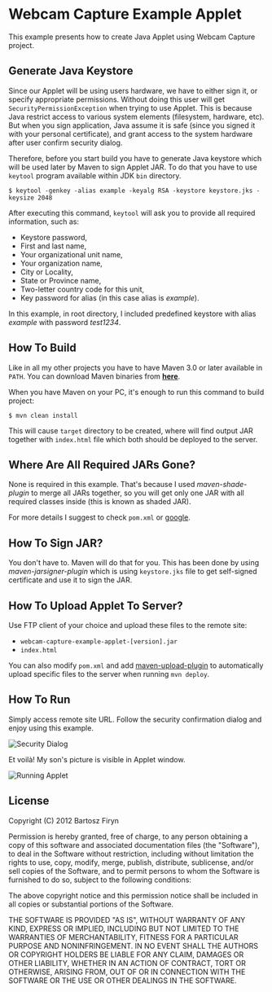 # Webcam Capture Example Applet

This example presents how to create Java Applet using Webcam Capture project.

## Generate Java Keystore

Since our Applet will be using users hardware, we have to either sign it, or 
specify appropriate permissions. Without doing this user will get ```SecurityPermissionException```
when trying to use Applet. This is because Java restrict access to various system elements 
(filesystem, hardware, etc). But when you sign application, Java assume it is safe (since 
you signed it with your personal certificate), and grant access to the system hardware after
user confirm security dialog. 

Therefore, before you start build you have to generate Java keystore which will be used
later by Maven to sign Applet JAR. To do that you have to use ```keytool``` program 
available within JDK ```bin``` directory.

```
$ keytool -genkey -alias example -keyalg RSA -keystore keystore.jks -keysize 2048
```

After executing this command, ```keytool``` will ask you to provide all required information,
such as:

* Keystore password,
* First and last name,
* Your organizational unit name,
* Your organization name,
* City or Locality,
* State or Province name,
* Two-letter country code for this unit,
* Key password for alias (in this case alias is _example_).

In this example, in root directory, I included predefined keystore with alias
_example_ with password _test1234_.

## How To Build

Like in all my other projects you have to have Maven 3.0 or later available in ```PATH```. 
You can download Maven binaries from **[here](http://maventest.apache.org/download.html)**.

When you have Maven on your PC, it's enough to run this command to build project:

```
$ mvn clean install
```

This will cause ```target``` directory to be created, where will find output JAR together 
with ```index.html``` file which both should be deployed to the server.

## Where Are All Required JARs Gone?

None is required in this example. That's because I used _maven-shade-plugin_ to merge all JARs together, so 
you will get only one JAR with all required classes inside (this is known as shaded JAR).

For more details I suggest to check ```pom.xml``` or [google](https://www.google.pl/search?q=shaded+jar+maven&ie=utf-8&oe=utf-8&aq=t&rls=org.mozilla:en-US:official&client=firefox-a).

## How To Sign JAR?

You don't have to. Maven will do that for you. This has been done by using _maven-jarsigner-plugin_
which is using ```keystore.jks``` file to get self-signed certificate and use it to sign the JAR.

## How To Upload Applet To Server?

Use FTP client of your choice and upload these files to the remote site:

* ```webcam-capture-example-applet-[version].jar```
* ```index.html```

You can also modify ```pom.xml``` and add [maven-upload-plugin](http://docs.atlassian.com/maven-upload-plugin/1.1/usage.html)
to automatically upload specific files to the server when running ```mvn deploy```.

## How To Run

Simply access remote site URL. Follow the security confirmation dialog and enjoy 
using this example.

![Security Dialog](https://raw.github.com/sarxos/webcam-capture/master/webcam-capture-examples/webcam-capture-applet/src/etc/resources/security.png "Security Dialog")

Et voilà! My son's picture is visible in Applet window.

![Running Applet](https://raw.github.com/sarxos/webcam-capture/master/webcam-capture-examples/webcam-capture-applet/src/etc/resources/applet.png "Running Applet")

## License

Copyright (C) 2012 Bartosz Firyn

Permission is hereby granted, free of charge, to any person obtaining a copy of this software and associated documentation files (the "Software"), to deal in the Software without restriction, including without limitation the rights to use, copy, modify, merge, publish, distribute, sublicense, and/or sell copies of the Software, and to permit persons to whom the Software is furnished to do so, subject to the following conditions:

The above copyright notice and this permission notice shall be included in all copies or substantial portions of the Software.

THE SOFTWARE IS PROVIDED "AS IS", WITHOUT WARRANTY OF ANY KIND, EXPRESS OR IMPLIED, INCLUDING BUT NOT LIMITED TO THE WARRANTIES OF MERCHANTABILITY, FITNESS FOR A PARTICULAR PURPOSE AND NONINFRINGEMENT. IN NO EVENT SHALL THE AUTHORS OR COPYRIGHT HOLDERS BE LIABLE FOR ANY CLAIM, DAMAGES OR OTHER LIABILITY, WHETHER IN AN ACTION OF CONTRACT, TORT OR OTHERWISE, ARISING FROM, OUT OF OR IN CONNECTION WITH THE SOFTWARE OR THE USE OR OTHER DEALINGS IN THE SOFTWARE.


